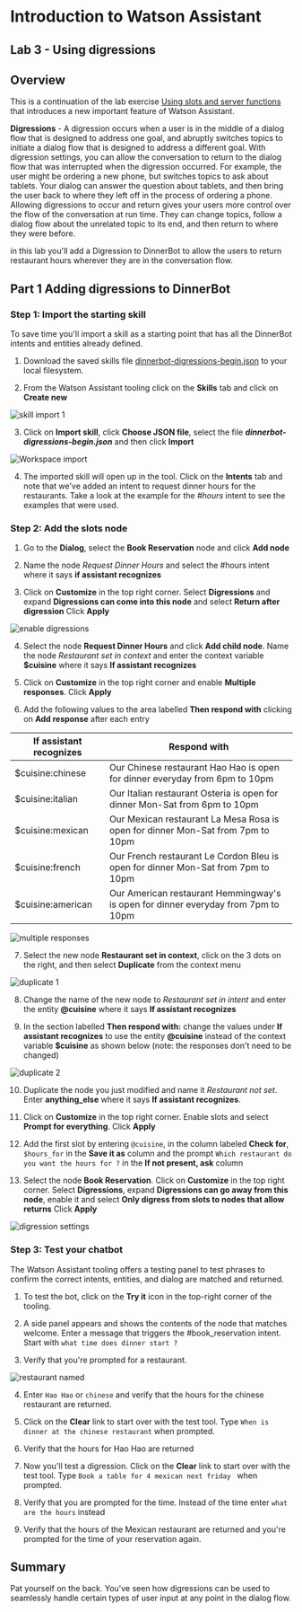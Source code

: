 # Introduction to Watson Assistant

## Lab 3 - Using digressions

## Overview

This is a continuation of the lab exercise [Using slots and server functions](https://github.com/djccarew/watson-assistant-slots-cloud_functions) that introduces a new important feature of Watson Assistant.

**Digressions** - A digression occurs when a user is in the middle of a dialog flow that is designed to address one goal, and abruptly switches topics to initiate a dialog flow that is designed to address a different goal. With digression settings, you can allow the conversation to return to the dialog flow that was interrupted when the digression occurred. For example, the user might be ordering a new phone, but switches topics to ask about tablets. Your dialog can answer the question about tablets, and then bring the user back to where they left off in the process of ordering a phone. Allowing digressions to occur and return gives your users more control over the flow of the conversation at run time. They can change topics, follow a dialog flow about the unrelated topic to its end, and then return to where they were before.

in this lab you'll add a Digression to DinnerBot to allow the users to return restaurant hours wherever they are in the conversation flow.


## Part 1 Adding digressions to DinnerBot

### Step 1: Import the starting skill

To save time you'll import a skill  as a starting point that has all the DinnerBot intents and entities  already defined.

1. Download the saved skills file [dinnerbot-digressions-begin.json](skills/dinnerbot-digressions-begin.json) to your local filesystem.

2. From the Watson Assistant tooling click on the **Skills** tab and click on **Create new**

![skill import 1](images/ss3.png)

3. Click on **Import skill**, click **Choose JSON file**, select the file ***dinnerbot-digressions-begin.json*** and then click **Import**

![Workspace import](images/ss4.png)

4. The imported skill will open up in the tool. Click on the  **Intents** tab and note that we've added an intent to request dinner hours for the restaurants. Take a look at the example for the *#hours* intent to see the examples that were used.


### Step 2: Add the slots node

1. Go to the **Dialog**, select the **Book Reservation** node and click **Add node**

2. Name the node *Request Dinner Hours* and select the #hours intent where it says **if assistant recognizes**

3. Click on **Customize** in the top right corner. Select **Digressions** and expand **Digressions can come into this node**  and select **Return after digression** Click **Apply**

![enable digressions](images/ss5.png)

4. Select the node **Request Dinner Hours** and click **Add child node**. Name the node *Restaurant set in context* and enter the context variable **$cuisine** where it says **If assistant recognizes**

5. Click on **Customize** in the top right corner and enable **Multiple responses**. Click **Apply**

6. Add the following values to the area labelled **Then respond with** clicking on **Add response** after each entry

| If assistant recognizes       | Respond with                                                                       |
|-------------------------------|------------------------------------------------------------------------------------|
| $cuisine:chinese              | Our Chinese restaurant Hao Hao is open for dinner everyday from 6pm to 10pm        |
| $cuisine:italian              | Our Italian restaurant Osteria is open for dinner Mon-Sat from 6pm to 10pm         |
| $cuisine:mexican              | Our Mexican restaurant La Mesa Rosa is open for dinner Mon-Sat from 7pm to 10pm    |
| $cuisine:french               | Our French restaurant Le Cordon Bleu is open for dinner Mon-Sat from 7pm to 10pm   |
| $cuisine:american             | Our American restaurant Hemmingway's is open for dinner everyday from 7pm to 10pm  |

![multiple responses](images/ss6.png)

7. Select the new node **Restaurant set in context**, click on the 3 dots on the right, and then select **Duplicate** from the context menu

![duplicate 1](images/ss7.png)

8. Change the name of the new node to *Restaurant set in intent* and enter the entity **@cuisine** where it says **If assistant recognizes**

9. In the section labelled **Then respond with:** change the values under **If assistant recognizes** to use the entity **@cuisine** instead of the context variable **$cuisine** as shown below (note: the responses don't need to be changed)

![duplicate 2](images/ss8.png)

10. Duplicate the node you just modified and name it *Restaurant not set*. Enter **anything_else** where it says **If assistant recognizes**.

11. Click on **Customize** in the top right corner. Enable slots and  select **Prompt for everything**. Click **Apply**

12. Add the first slot by entering `@cuisine`,  in the column labeled **Check for**, `$hours_for` in the **Save it as** column and the  prompt `Which restaurant do you want the hours for ?` in the **If not present, ask** column

13. Select the node **Book Reservation**. Click on **Customize** in the top right corner. Select **Digressions**, expand **Digressions can go away from  this node**, enable it  and select **Only digress from slots to nodes that allow returns** Click **Apply**

![digression settings](images/ss9.png)


### Step 3: Test your chatbot

The Watson Assistant tooling offers a testing panel to test phrases to confirm the correct intents, entities, and dialog are matched and returned.

1. To test the bot, click on the **Try it** icon in the top-right corner of the tooling.

2. A side panel appears and shows the contents of the node that matches welcome. Enter a message that triggers the #book_reservation intent. Start with  `what time does dinner start ?`

3. Verify that you're prompted for a restaurant.

![restaurant named](images/ss10.png)

4. Enter `Hao Hao` or `chinese` and verify that the hours for the chinese restaurant are returned.

5. Click on the **Clear** link to start over with the test tool.  Type `When is dinner at the chinese restaurant` when prompted.

6. Verify that the hours for Hao Hao are returned

7. Now you'll test a digression. Click on the **Clear** link to start over with the test tool.  Type `Book a table for 4 mexican next friday ` when prompted.

8. Verify that you are prompted for the time. Instead of the time enter `what are the hours` instead

9. Verify that the hours of the  Mexican restaurant are returned and you're prompted for the time of your reservation again.


## Summary

Pat yourself on the back. You've seen how digressions can be used to seamlessly handle certain types of user input at any point in the dialog flow.
